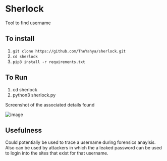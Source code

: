 # Sherlock
Tool to find username

## To install
1. ``git clone https://github.com/TheYahya/sherlock.git``
2. ``cd sherlock``
3. ``pip3 install -r requirements.txt``

## To Run
1. cd sherlock
2. python3 sherlock.py <username>

Screenshot of the associated details found
  
![image](https://user-images.githubusercontent.com/39514108/193384082-42b736e3-4b56-4381-bd9d-8b0393118585.png)

## Usefulness
Could potentially be used to trace a username during forensics anaylsis. Also can be used by attackers in which the a leaked password can be used to login into the sites that exist for that username.
